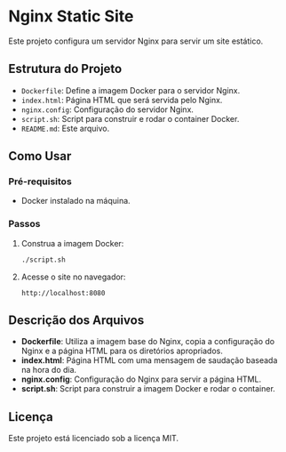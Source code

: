 # Nginx Static Site

Este projeto configura um servidor Nginx para servir um site estático.

## Estrutura do Projeto

- `Dockerfile`: Define a imagem Docker para o servidor Nginx.
- `index.html`: Página HTML que será servida pelo Nginx.
- `nginx.config`: Configuração do servidor Nginx.
- `script.sh`: Script para construir e rodar o container Docker.
- `README.md`: Este arquivo.

## Como Usar

### Pré-requisitos

- Docker instalado na máquina.

### Passos

1. Construa a imagem Docker:
    ```sh
    ./script.sh
    ```

2. Acesse o site no navegador:
    ```
    http://localhost:8080
    ```

## Descrição dos Arquivos

- **Dockerfile**: Utiliza a imagem base do Nginx, copia a configuração do Nginx e a página HTML para os diretórios apropriados.
- **index.html**: Página HTML com uma mensagem de saudação baseada na hora do dia.
- **nginx.config**: Configuração do Nginx para servir a página HTML.
- **script.sh**: Script para construir a imagem Docker e rodar o container.

## Licença

Este projeto está licenciado sob a licença MIT.